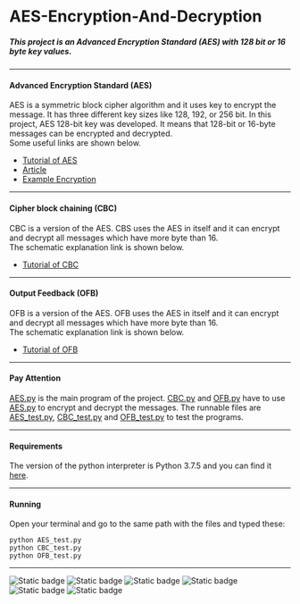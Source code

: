 # AES-Encryption-And-Decryption
##### This project is an Advanced Encryption Standard (AES) with 128 bit or 16 byte key values.
***
#### Advanced Encryption Standard (AES)
AES is a symmetric block cipher algorithm and it uses key to encrypt the message. It has three different key sizes like 128, 192, or 256 bit. In this project, AES 128-bit key was developed. It means that 128-bit or 16-byte messages can be encrypted and decrypted.<br/>
Some useful links are shown below.
* [Tutorial of AES](https://www.tutorialspoint.com/cryptography/advanced_encryption_standard.htm)
* [Article](https://www.researchgate.net/publication/338853730_A_Review_on_Advanced_Encryption_Standards_AES)
* [Example Encryption](https://kavaliro.com/wp-content/uploads/2014/03/AES.pdf)
***
#### Cipher block chaining (CBC)
CBC is a version of the AES. CBS uses the AES in itself and it can encrypt and decrypt all messages which have more byte than 16.<br/>
The schematic explanation link is shown below.
* [Tutorial of CBC](https://en.wikipedia.org/wiki/Block_cipher_mode_of_operation#Cipher_block_chaining_(CBC))
***
#### Output Feedback (OFB)
OFB is a version of the AES. OFB uses the AES in itself and it can encrypt and decrypt all messages which have more byte than 16.<br/>
The schematic explanation link is shown below.
* [Tutorial of OFB](https://en.wikipedia.org/wiki/Block_cipher_mode_of_operation#Output_feedback_(OFB))
***
#### Pay Attention
[AES.py](https://github.com/alihaydarkurban/AES-Encryption-And-Decryption/blob/main/AES.py) is the main program of the project. [CBC.py](https://github.com/alihaydarkurban/AES-Encryption-And-Decryption/blob/main/CBC.py) and [OFB.py](https://github.com/alihaydarkurban/AES-Encryption-And-Decryption/blob/main/OFB.py) have to use [AES.py](https://github.com/alihaydarkurban/AES-Encryption-And-Decryption/blob/main/AES.py) to encrypt and decrypt the messages. The runnable files are [AES_test.py](https://github.com/alihaydarkurban/AES-Encryption-And-Decryption/blob/main/AES_test.py), [CBC_test.py](https://github.com/alihaydarkurban/AES-Encryption-And-Decryption/blob/main/CBC_test.py) and [OFB_test.py](https://github.com/alihaydarkurban/AES-Encryption-And-Decryption/blob/main/OFB_test.py) to test the programs.
***

#### Requirements 
The version of the python interpreter is Python 3.7.5 and you can find it [here](https://www.python.org/downloads/).
***
#### Running 
Open your terminal and go to the same path with the files and typed these:
```
python AES_test.py
python CBC_test.py
python OFB_test.py
```
***
![Static badge](https://img.shields.io/badge/love-coding-success)
![Static badge](https://img.shields.io/badge/cryptography-computer%20security-blue)
![Static badge](https://img.shields.io/badge/encryption-decryption-red)
![Static badge](https://img.shields.io/badge/AES-128bit-yellow)
![Static badge](https://img.shields.io/badge/CBC-OFB-yellowgreen)
![Static badge](https://img.shields.io/badge/python-programming-blueviolet)
